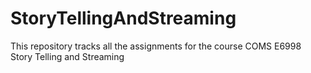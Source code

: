 # StoryTellingAndStreaming
This repository tracks all the assignments for the course COMS E6998 Story Telling and Streaming
